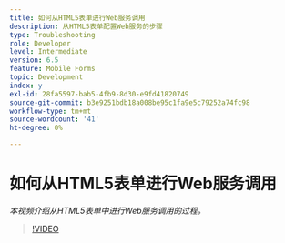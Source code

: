 ```yaml
---
title: 如何从HTML5表单进行Web服务调用
description: 从HTML5表单配置Web服务的步骤
type: Troubleshooting
role: Developer
level: Intermediate
version: 6.5
feature: Mobile Forms
topic: Development
index: y
exl-id: 28fa5597-bab5-4fb9-8d30-e9fd41820749
source-git-commit: b3e9251bdb18a008be95c1fa9e5c79252a74fc98
workflow-type: tm+mt
source-wordcount: '41'
ht-degree: 0%

---
```


# 如何从HTML5表单进行Web服务调用

*本视频介绍从HTML5表单中进行Web服务调用的过程。*

>[!VIDEO](https://video.tv.adobe.com/v/335505?quality=12&learn=on)
